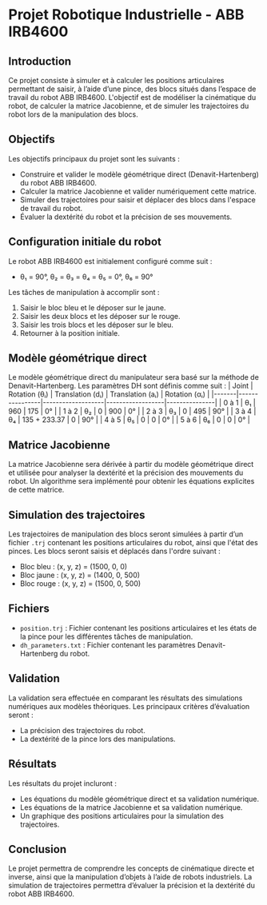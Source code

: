 # Projet Robotique Industrielle - ABB IRB4600

## Introduction

Ce projet consiste à simuler et à calculer les positions articulaires permettant de saisir, à l’aide d’une pince, des blocs situés dans l’espace de travail du robot ABB IRB4600. L'objectif est de modéliser la cinématique du robot, de calculer la matrice Jacobienne, et de simuler les trajectoires du robot lors de la manipulation des blocs.

## Objectifs

Les objectifs principaux du projet sont les suivants :
- Construire et valider le modèle géométrique direct (Denavit-Hartenberg) du robot ABB IRB4600.
- Calculer la matrice Jacobienne et valider numériquement cette matrice.
- Simuler des trajectoires pour saisir et déplacer des blocs dans l'espace de travail du robot.
- Évaluer la dextérité du robot et la précision de ses mouvements.
  
## Configuration initiale du robot

Le robot ABB IRB4600 est initialement configuré comme suit :
- θ₁ = 90°, θ₂ = θ₃ = θ₄ = θ₅ = 0°, θ₆ = 90°

Les tâches de manipulation à accomplir sont :
1. Saisir le bloc bleu et le déposer sur le jaune.
2. Saisir les deux blocs et les déposer sur le rouge.
3. Saisir les trois blocs et les déposer sur le bleu.
4. Retourner à la position initiale.

## Modèle géométrique direct

Le modèle géométrique direct du manipulateur sera basé sur la méthode de Denavit-Hartenberg. Les paramètres DH sont définis comme suit :
| Joint | Rotation (θᵢ) | Translation (dᵢ) | Translation (aᵢ) | Rotation (αᵢ) |
|-------|----------------|-------------------|------------------|---------------|
| 0 à 1 | θ₁             | 960               | 175              | 0°            |
| 1 à 2 | θ₂             | 0                 | 900              | 0°            |
| 2 à 3 | θ₃             | 0                 | 495              | 90°           |
| 3 à 4 | θ₄             | 135 + 233.37      | 0                | 90°           |
| 4 à 5 | θ₅             | 0                 | 0                | 0°            |
| 5 à 6 | θ₆             | 0                 | 0                | 0°            |

## Matrice Jacobienne

La matrice Jacobienne sera dérivée à partir du modèle géométrique direct et utilisée pour analyser la dextérité et la précision des mouvements du robot. Un algorithme sera implémenté pour obtenir les équations explicites de cette matrice.

## Simulation des trajectoires

Les trajectoires de manipulation des blocs seront simulées à partir d’un fichier `.trj` contenant les positions articulaires du robot, ainsi que l'état des pinces. Les blocs seront saisis et déplacés dans l'ordre suivant :
- Bloc bleu : (x, y, z) = (1500, 0, 0)
- Bloc jaune : (x, y, z) = (1400, 0, 500)
- Bloc rouge : (x, y, z) = (1500, 0, 500)

## Fichiers

- `position.trj` : Fichier contenant les positions articulaires et les états de la pince pour les différentes tâches de manipulation.
- `dh_parameters.txt` : Fichier contenant les paramètres Denavit-Hartenberg du robot.

## Validation

La validation sera effectuée en comparant les résultats des simulations numériques aux modèles théoriques. Les principaux critères d’évaluation seront :
- La précision des trajectoires du robot.
- La dextérité de la pince lors des manipulations.

## Résultats

Les résultats du projet incluront :
- Les équations du modèle géométrique direct et sa validation numérique.
- Les équations de la matrice Jacobienne et sa validation numérique.
- Un graphique des positions articulaires pour la simulation des trajectoires.

## Conclusion

Le projet permettra de comprendre les concepts de cinématique directe et inverse, ainsi que la manipulation d’objets à l’aide de robots industriels. La simulation de trajectoires permettra d’évaluer la précision et la dextérité du robot ABB IRB4600.
